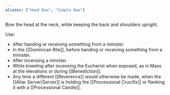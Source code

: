 ```yaml
---
aliases: ["Head Bow", "Simple Bow"]
---
```

Bow the head at the neck, while keeping the back and shoulders upright.

Use:

- After handing or receiving something from a minister.
- In the [[Dominican Rite]], before handing or receiving something from a minister.
- After incensing a minister.
- While kneeling after incensing the Eucharist when exposed, as in Mass at the elevations or during [[Benediction]].
- Any time a different [[Reverence]] would otherwise be made, when the [[Altar Server|Server]] is holding the [[Processional Crucifix]] or flanking it with a [[Processional Candle]].